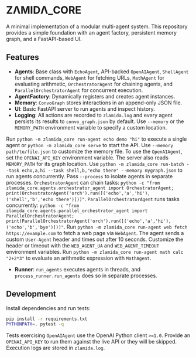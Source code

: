 # ZΛMIDΛ_CORE

A minimal implementation of a modular multi-agent system. This repository provides a simple
foundation with an agent factory, persistent memory graph, and a FastAPI-based UI.

## Features

- **Agents**: Base class with `EchoAgent`, API-backed `OpenAIAgent`, `ShellAgent` for shell commands, `WebAgent` for fetching URLs, `MathAgent` for evaluating arithmetic, `OrchestratorAgent` for chaining agents, and `ParallelOrchestratorAgent` for concurrent execution.
- **AgentFactory**: Dynamically registers and creates agent instances.
- **Memory**: `ConvoGraph` stores interactions in an append-only JSON file.
- **UI**: Basic FastAPI server to run agents and inspect history.
- **Logging**: All actions are recorded to `zlamida.log` and every agent
  persists its results to `convo_graph.json` by default. Use `--memory` or the
  `MEMORY_PATH` environment variable to specify a custom location.

Run `python -m zlamida_core run-agent echo demo "hi"` to execute a single agent or `python -m zlamida_core serve` to start the API. Use `--memory path/to/file.json` to customize the memory file. To use the `OpenAIAgent`, set the `OPENAI_API_KEY` environment variable. The server also reads `MEMORY_PATH` for its graph location.
Use `python -m zlamida_core run-batch --task echo,a,hi --task shell,b,"echo there" --memory mygraph.json` to run agents concurrently. Pass `--process` to isolate agents in separate processes.
`OrchestratorAgent` can chain tasks: `python -c "from zlamida_core.agents.orchestrator_agent import OrchestratorAgent; print(OrchestratorAgent('orch').run([('echo','a','hi'),('shell','b','echo there')]))"`.
`ParallelOrchestratorAgent` runs tasks concurrently:
`python -c "from zlamida_core.agents.parallel_orchestrator_agent import ParallelOrchestratorAgent; print(ParallelOrchestratorAgent('orch').run([('echo','a','hi'),('echo','b','bye')]))"`.
Run `python -m zlamida_core run-agent web fetch https://example.com` to fetch a web page via `WebAgent`. The agent sends a custom `User-Agent` header and times out after 10 seconds. Customize the header or timeout with the `WEB_AGENT_UA` and `WEB_AGENT_TIMEOUT` environment variables.
Run `python -m zlamida_core run-agent math calc "2+2*3"` to evaluate an arithmetic expression with `MathAgent`.

- **Runner**: `run_agents` executes agents in threads, and `process_runner.run_agents` does so in separate processes.

## Development

Install dependencies and run tests:

```bash
pip install -r requirements.txt
PYTHONPATH=. pytest -q
```

Tests exercising `OpenAIAgent` use the OpenAI Python client `>=1.0`.
Provide an `OPENAI_API_KEY` to run them against the live API or they will
be skipped. Execution logs are stored in `zlamida.log`.
